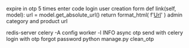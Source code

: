 expire in otp
5 times enter code
login
user creation form
    def link(self, model):
        url = model.get_absolute_url()
        return format_html(
            f'<a target="_blank" href="{url}">Url</a>'
        )
admin category and product url

redis-server
celery -A config worker -l INFO
async otp send with celery
login with otp
forgot password
python manage.py clean_otp
